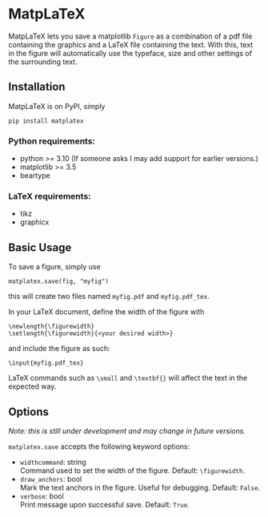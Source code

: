 # MatpLaTeX

MatpLaTeX lets you save a matplotlib `Figure` as a combination of a pdf file containing the graphics and a LaTeX file containing the text. With this, text in the figure will automatically use the typeface, size and other settings of the surrounding text.

## Installation

MatpLaTeX is on PyPI, simply
```
pip install matplatex
```

### Python requirements:
- python >= 3.10 (If someone asks I may add support for earlier versions.)
- matplotlib >= 3.5
- beartype

### LaTeX requirements:
- tikz
- graphicx

## Basic Usage

To save a figure, simply use
```
matplatex.save(fig, "myfig")
```
this will create two files named `myfig.pdf` and `myfig.pdf_tex`.

In your LaTeX document, define the width of the figure with
```
\newlength{\figurewidth}
\setlength{\figurewidth}{<your desired width>}
```
and include the figure as such:
```
\input{myfig.pdf_tex}
```
LaTeX commands such as `\small` and `\textbf{}` will affect the text in the expected way.

## Options

_Note: this is still under development and may change in future versions._

`matplatex.save` accepts the following keyword options:
- `widthcommand`: string  
Command used to set the width of the figure. Default: `\figurewidth`.
- `draw_anchors`: bool  
Mark the text anchors in the figure. Useful for debugging. Default: `False`.
- `verbose`: bool  
Print message upon successful save. Default: `True`.


